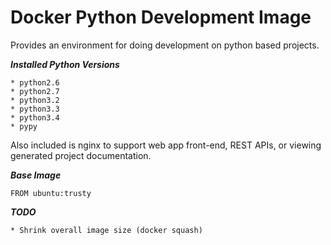 Docker Python Development Image
============

Provides an environment for doing development on python based projects.

***Installed Python Versions***

    * python2.6
    * python2.7
    * python3.2
    * python3.3
    * python3.4
    * pypy

Also included is nginx to support web app front-end, REST APIs, or viewing generated project documentation.

***Base Image***

    FROM ubuntu:trusty


***TODO***

    * Shrink overall image size (docker squash)
